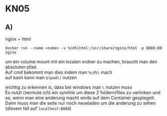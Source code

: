 # KN05

## A)

nginx + html

`docker run --name <name> -v %cd%\html:/usr/share/nginx/html -p 8080:80 nginx`

um ein volume mount mit ein localen ordner zu machen, braucht man den absoluten pfad.  
Auf cmd bekommt man dies indem man `%cd%\` mach  
auf bash kann man `$(pwd)/` nutzen

wichtig zu erkennen is, dass bei windows man `\` nutzen muss  
Es nutzt (vermute ich) ein symlink um diese 2 foldern/files zu verlinken und so, wenn man eine anderung macht wirds auf dem Container gespiegelt. Dann muss man die seite nur noch neueladen um die anderung zu sehen (diesem fall auf `localhost:8080`)

